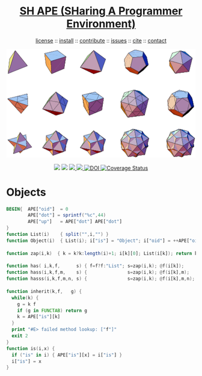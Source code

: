 <a name=top>
<h1 align=center><a href="https://github.com/timm/blob/master/shape/README.md#top">SH APE (SHaring A Programmer Environment)</a></h1>
<p align=center> <a
href="https://github.com/timm/shape/blob/master/LICENSE">license</a> :: <a
href="https://github.com/timm/shape/blob/master/INSTALL.md#top">install</a> :: <a
href="https://github.com/timm/shape/blob/master/CODE_OF_CONDUCT.md#top">contribute</a> :: <a
href="https://github.com/timm/shape/issues">issues</a> :: <a
href="https://github.com/timm/shape/blob/master/CITATION.md#top">cite</a> :: <a
href="https://github.com/timm/shape/blob/master/CONTACT.md#top">contact</a> </p><p align=center>
<img width=600 src="https://github.com/timm/misc/blob/master/odd/etc/img/solidgallery.gif"></p><p 
align=center><img
src="https://img.shields.io/badge/language-lua-orange"> <img
src="https://img.shields.io/badge/purpose-ai,se-blueviolet"> <img
src="https://img.shields.io/badge/platform-mac,*nux-informational"><a
     href="https://travis-ci.org/github/sehero/lua"> <img
src="https://travis-ci.org/timm/shape.svg?branch=master"></a><a
     href="https://zenodo.org/badge/latestdoi/263210595"> <img
src="https://zenodo.org/badge/263210595.svg" alt="DOI"></a><a
     href='https://coveralls.io/github/aiez/lua?branch=master'> <img i
src='https://coveralls.io/repos/github/timm/shape/badge.svg?branch=master' 
alt='Coverage Status' /></a></p>

# Objects

```awk
BEGIN{  APE["oid"]  = 0
        APE["dot"] = sprintf("%c",44)
        APE["up"]   = APE["dot"] APE["dot"]
}
function List(i)    { split("",i,"") }
function Object(i)  { List(i); i["is"] = "Object"; i["oid"] = ++APE["oid"] }

function zap(i,k)  { k = k?k:length(i)+1; i[k][0]; List(i[k]); return k } 

function has( i,k,f,      s) { f=f?f:"List"; s=zap(i,k); @f(i[k]);     return s}
function hass(i,k,f,m,    s) {               s=zap(i,k); @f(i[k],m);   return s}
function hasss(i,k,f,m,n, s) {               s=zap(i,k); @f(i[k],m,n); return s}

function inherit(k,f,   g) {
  while(k) {
    g = k f
    if (g in FUNCTAB) return g
    k = APE["is"][k]
  }
  print "#E> failed method lookup: ["f"]"
  exit 2
}
function is(i,x) {
  if ("is" in i) { APE["is"][x] = i["is"] }
  i["is"] = x
}
```
